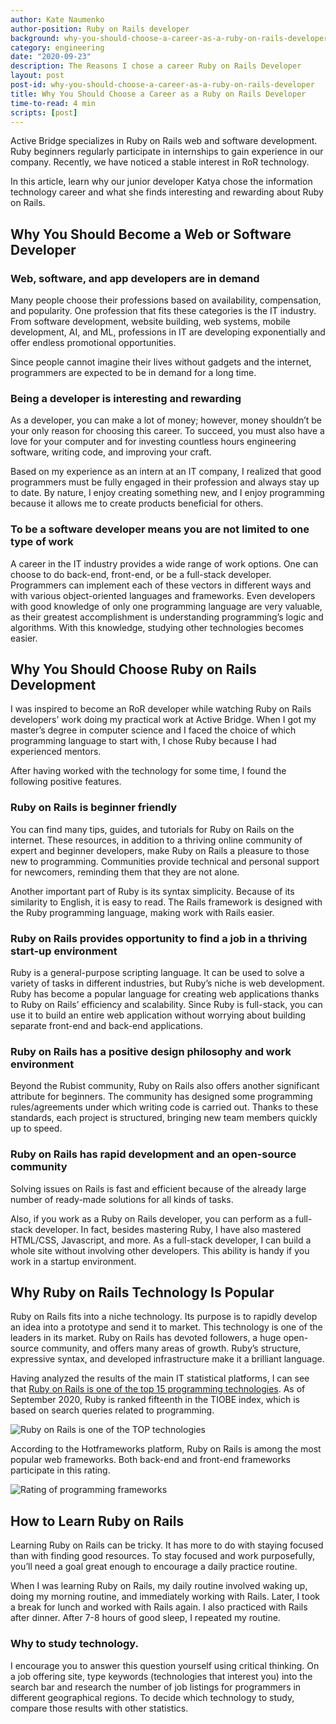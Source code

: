 ```yaml
---
author: Kate Naumenko
author-position: Ruby on Rails developer
background: why-you-should-choose-a-career-as-a-ruby-on-rails-developer-back
category: engineering
date: "2020-09-23"
description: The Reasons I chose a career Ruby on Rails Developer
layout: post
post-id: why-you-should-choose-a-career-as-a-ruby-on-rails-developer
title: Why You Should Choose a Career as a Ruby on Rails Developer
time-to-read: 4 min
scripts: [post]
---
```


Active Bridge specializes in Ruby on Rails web and software development. Ruby beginners regularly participate in internships to gain experience in our company. Recently, we have noticed a stable interest in RoR technology. 

In this article, learn why our junior developer Katya chose the information technology career and what she finds interesting and rewarding about Ruby on Rails.

## Why You Should Become a Web or Software Developer

### Web, software, and app developers are in demand

Many people choose their professions based on availability, compensation, and popularity. One profession that fits these categories is the IT industry. From software development, website building, web systems, mobile development, AI, and ML, professions in IT are developing exponentially and offer endless promotional opportunities. 

Since people cannot imagine their lives without gadgets and the internet, programmers are expected to be in demand for a long time.

### Being a developer is interesting and rewarding

As a developer, you can make a lot of money; however, money shouldn’t be your only reason for choosing this career. To succeed, you must also have a love for your computer and for investing countless hours engineering software, writing code, and improving your craft.

Based on my experience as an intern at an IT company, I realized that good programmers must be fully engaged in their profession and always stay up to date. By nature, I enjoy creating something new, and I enjoy programming because it allows me to create products beneficial for others.

### To be a software developer means you are not limited to one type of work

A career in the IT industry provides a wide range of work options. One can choose to do back-end, front-end, or be a full-stack developer. Programmers can implement each of these vectors in different ways and with various object-oriented languages and frameworks. Even developers with good knowledge of only one programming language are very valuable, as their greatest accomplishment is understanding programming’s logic and algorithms. With this knowledge, studying other technologies becomes easier.

## Why You Should Choose Ruby on Rails Development

I was inspired to become an RoR developer while watching Ruby on Rails developers’ work doing my practical work at Active Bridge. When I got my master’s degree in computer science and I faced the choice of which programming language to start with, I chose Ruby because I had experienced mentors.

After having worked with the technology for some time, I found the following positive features.

### Ruby on Rails is beginner friendly

You can find many tips, guides, and tutorials for Ruby on Rails on the internet. These resources, in addition to a thriving online community of expert and beginner developers, make Ruby on Rails a pleasure to those new to programming. Communities provide technical and personal support for newcomers, reminding them that they are not alone.

Another important part of Ruby is its syntax simplicity. Because of its similarity to English, it is easy to read. The Rails framework is designed with the Ruby programming language, making work with Rails easier. 

### Ruby on Rails provides opportunity to find a job in a thriving start-up environment

Ruby is a general-purpose scripting language. It can be used to solve a variety of tasks in different industries, but Ruby’s niche is web development. Ruby has become a popular language for creating web applications thanks to Ruby on Rails’ efficiency and scalability. Since Ruby is full-stack, you can use it to build an entire web application without worrying about building separate front-end and back-end applications.

### Ruby on Rails has a positive design philosophy and work environment

Beyond the Rubist community, Ruby on Rails also offers another significant attribute for beginners. The community has designed some programming rules/agreements under which writing code is carried out. Thanks to these standards, each project is structured, bringing new team members quickly up to speed.

### Ruby on Rails has rapid development and an open-source community

Solving issues on Rails is fast and efficient because of the already large number of ready-made solutions for all kinds of tasks.

Also, if you work as a Ruby on Rails developer, you can perform as a full-stack developer. In fact, besides mastering Ruby, I have also mastered HTML/CSS, Javascript, and more. As a full-stack developer, I can build a whole site without involving other developers. This ability is handy if you work in a startup environment. 

## Why Ruby on Rails Technology Is Popular

Ruby on Rails fits into a niche technology. Its purpose is to rapidly develop an idea into a prototype and send it to market. This technology is one of the leaders in its market. Ruby on Rails has devoted followers, a huge open-source community, and offers many areas of growth. Ruby’s structure, expressive syntax, and developed infrastructure make it a brilliant language. 

Having analyzed the results of the main IT statistical platforms, I can see that [Ruby on Rails is one of the top 15 programming technologies](https://www.tiobe.com/tiobe-index/ruby/). As of September 2020, Ruby is ranked fifteenth in the TIOBE index, which is based on search queries related to programming. 

![Ruby on Rails is one of the TOP technologies](https://i.imgur.com/aYdgjDB.png)

According to the Hotframeworks platform, Ruby on Rails is among the most popular web frameworks. Both back-end and front-end frameworks participate in this rating.

![Rating of programming frameworks](https://i.imgur.com/2rSgJVn.png)

##  How to Learn Ruby on Rails

Learning Ruby on Rails can be tricky. It has more to do with staying focused than with finding good resources. To stay focused and work purposefully, you’ll need a goal great enough to encourage a daily practice routine. 

When I was learning Ruby on Rails, my daily routine involved waking up, doing my morning routine, and immediately working with Rails. Later, I took a break for lunch and worked with Rails again. I also practiced with Rails after dinner. After 7-8 hours of good sleep, I repeated my routine. 

### Why to study technology.

I encourage you to answer this question yourself using critical thinking. On a job offering site, type keywords (technologies that interest you) into the search bar and research the number of job listings for programmers in different geographical regions. To decide which technology to study, compare those results with other statistics. 

